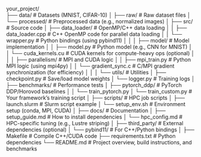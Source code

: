 your_project/  
├── data/ # Datasets (MNIST, CIFAR-10)
│ ├── raw/ # Raw dataset files
│ └── processed/ # Preprocessed data (e.g., normalized images)
│
├── src/ # Source code
│ ├── data_loader/ # OpenMP/C++ data loading
│ │ ├── data_loader.cpp # C++ OpenMP code for parallel data loading
│ │ └── wrapper.py # Python bindings (using pybind11)
│ │
│ ├── model/ # Model implementation
│ │ ├── model.py # Python model (e.g., CNN for MNIST)
│ │ └── cuda_kernels.cu # CUDA kernels for compute-heavy ops (optional)
│ │
│ ├── parallelism/ # MPI and CUDA logic
│ │ ├── mpi_train.py # Python MPI logic (using mpi4py)
│ │ └── gradient_sync.c # C/MPI gradient synchronization (for efficiency)
│ │
│ └── utils/ # Utilities
│ ├── checkpoint.py # Save/load model weights
│ └── logger.py # Training logs
│
├── benchmarks/ # Performance tests
│ ├── pytorch_ddp/ # PyTorch DDP/Horovod baselines
│ │ └── train_pytorch.py
│ └── train_custom.py # Your framework’s training script
│
├── scripts/ # HPC job scripts
│ ├── launch.slurm # Slurm script example
│ └── setup_env.sh # Environment setup (conda, MPI, CUDA)
│
├── docs/ # Documentation
│ ├── setup_guide.md # How to install dependencies
│ └── hpc_config.md # HPC-specific tuning (e.g., Lustre striping)
│
├── third_party/ # External dependencies (optional)
│ └── pybind11/ # For C++/Python bindings
│
├── Makefile # Compile C++/CUDA code
├── requirements.txt # Python dependencies
└── README.md # Project overview, build instructions, and benchmarks
